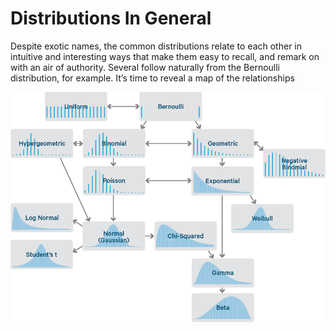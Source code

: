 # Distributions In General
Despite exotic names, the common distributions relate to each other in intuitive and interesting ways that make them easy to recall, and remark on with an air of authority. Several follow naturally from the Bernoulli distribution, for example. It’s time to reveal a map of the relationships

![alt text]( https://raw.githubusercontent.com/AbhishekKumar4/Data-Analytics/master/Probability%20Distributions%20and%20Random%20Variables/distributions.png)


